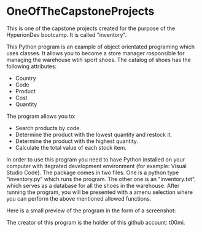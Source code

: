 # OneOfTheCapstoneProjects

This is one of the capstone projects created for the purpose of the HyperionDev bootcamp. It is called "inventory".

This Python program is an example of object orientated programing which uses classes. It allows you to become a store manager rosponsible for managing the warehouse wtih sport shoes. The catalog of shoes has the following attributes: 
- Country
- Code 
- Product
- Cost 
- Quantity

The program allows you to:
- Search products by code.
- Determine the product with the lowest quantity and restock it.
- Determine the product with the highest quantity.
- Calculate the total value of each stock item. 

In order to use this program you need to have Python installed on your computer with itegrated development environment (for example: Visual Studio Code). The package comes in two files. One is a python type "inventory.py" which runs the program. The other one is an "inventory.txt", which serves as a database for all the shoes in the warehouse. After running the program, you will be presented with a amenu selection where you can perform the above mentioned allowed functions.

Here is a small preview of the program in the form of a screenshot:


The creator of this program is the holder of this github account: t00mi.
